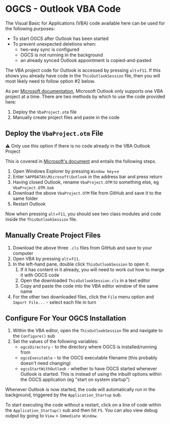 # OGCS - Outlook VBA Code

The Visual Basic for Applications (VBA) code available here can be used for the following purposes:
* To start OGCS after Outlook has been started
* To prevent unexpected deletions when:
    * two-way sync is configured
    * OGCS is not running in the background
    * an already synced Outlook appointment is copied-and-pasted

The VBA project code for Outlook is accessed by pressing `alt`+`F11`. If this shows you already have code in the  `ThisOutlookSession` file, then you will most likely need to follow option #2 below.

As per [Microsoft documentation](https://support.microsoft.com/en-gb/help/290779/managing-and-distributing-outlook-visual-basic-for-vba), Microsoft Outlook only supports one VBA project at a time. There are two methods by which to use the code provided here:

1. Deploy the `VbaProject.otm` file
2. Manually create project files and paste in the code

## Deploy the `VbaProject.otm` File

:warning: Only use this option if there is no code already in the VBA Outlook Project

This is covered in [Microsoft's document](https://support.microsoft.com/en-gb/help/290779/managing-and-distributing-outlook-visual-basic-for-vba) and entails the following steps.

1. Open Windows Explorer by pressing `Window key`+`e`
1. Enter `%APPDATA%\Microsoft\Outlook` in the address bar and press return
1. Having closed Outlook, rename `VbaProject.OTM` to something else, eg `VbaProject.OTM.bak`
1. Download the above `VbaProject.OTM` file from GitHub and save it to the same folder
1. Restart Outlook

Now when pressing `alt`+`F11`, you should see two class modules and code inside the `ThisOutlookSession` file.

## Manually Create Project Files

1. Download the above three `.cls` files from GitHub and save to your computer
1. Open VBA by pressing `alt`+`F11`.
1. In the left-hand pane, double click `ThisOutlookSession` to open it.
    1. If it has content in it already, you will need to work out how to merge it with OGCS code
    1. Open the downloaded `ThisOutlookSession.cls` in a text editor
    1. Copy and paste the code into the VBA editor window of the same name
1. For the other two downloaded files, click the `File` menu option and `Import File...` - select each file in turn

## Configure For Your OGCS Installation

1. Within the VBA editor, open the `ThisOutlookSession` file and navigate to the `Configure()` sub
1. Set the values of the following variables:
    * `ogcsDirectory` - to the directory where OGCS is installed/running from
    * `ogcsExecutable` - to the OGCS executable filename (this probably doesn't need changing)
    * `ogcsStartWithOutlook` - whether to have OGCS started whenever Outlook is started. This is instead of using the inbuilt options within the OGCS application (eg "start on system startup")

Whenever Outlook is now started, the code will automatically run in the background, triggered by the `Application_Startup` sub.

To start executing the code without a restart, click on a line of code within the `Application_Startup()` sub and then hit `F5`. You can also view debug output by going to `View` > `Immediate Window`.
